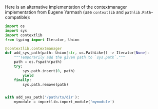 Here is an alternative implementation of the contextmanager implementation from Eugene Yarmash (use `contextlib` and `pathlib.Path`-compatible):

```python
import os
import sys
import contextlib
from typing import Iterator, Union

@contextlib.contextmanager
def add_sys_path(path: Union[str, os.PathLike]) -> Iterator[None]:
    """Temporarily add the given path to `sys.path`."""
    path = os.fspath(path)
    try:
        sys.path.insert(0, path)
        yield
    finally:
        sys.path.remove(path)


with add_sys_path('/path/to/dir'):
    mymodule = importlib.import_module('mymodule')
```
